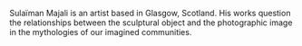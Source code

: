 Sulaïman Majali is an artist based in Glasgow,
Scotland. His works question the relationships between the sculptural object
and the photographic image in the mythologies of our imagined communities.
